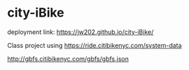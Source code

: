 # city-iBike
deployment link: https://jw202.github.io/city-iBike/

Class project using https://ride.citibikenyc.com/system-data


http://gbfs.citibikenyc.com/gbfs/gbfs.json


